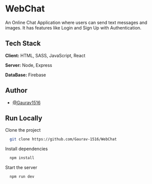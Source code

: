 
# WebChat


An Online Chat Application where users can send text messages and images.
It has features like Login and Sign Up with Authentication.





## Tech Stack

**Client:** HTML, SASS, JavaScript, React

**Server:** Node, Express

**DataBase:** Firebase


## Author

- [@Gaurav1516](https://github.com/Gaurav-1516)


## Run Locally

Clone the project

```bash
  git clone https://github.com/Gaurav-1516/WebChat
```

Install dependencies

```bash
  npm install
```

Start the server

```bash
  npm run dev
```

